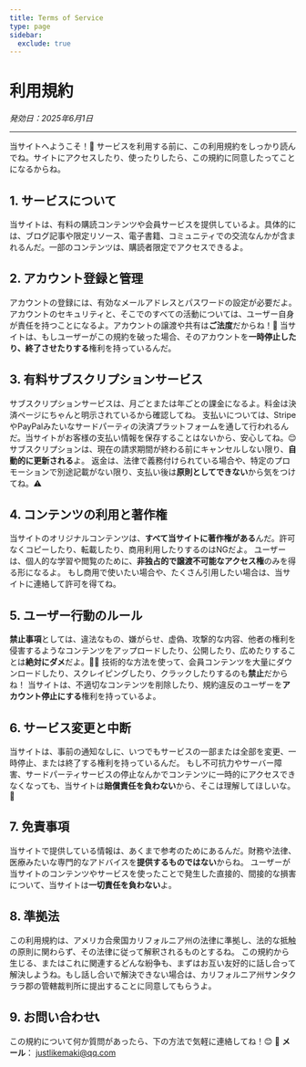 ```yaml
---
title: Terms of Service
type: page
sidebar:
  exclude: true
---
```

# 利用規約

*発効日：2025年6月1日*

---

当サイトへようこそ！🎉 サービスを利用する前に、この利用規約をしっかり読んでね。サイトにアクセスしたり、使ったりしたら、この規約に同意したってことになるからね。

## 1. サービスについて
当サイトは、有料の購読コンテンツや会員サービスを提供しているよ。具体的には、ブログ記事や限定リソース、電子書籍、コミュニティでの交流なんかが含まれるんだ。一部のコンテンツは、購読者限定でアクセスできるよ。

## 2. アカウント登録と管理
アカウントの登録には、有効なメールアドレスとパスワードの設定が必要だよ。
アカウントのセキュリティと、そこでのすべての活動については、ユーザー自身が責任を持つことになるよ。アカウントの譲渡や共有は**ご法度**だからね！🚫
当サイトは、もしユーザーがこの規約を破った場合、そのアカウントを**一時停止したり、終了させたりする**権利を持っているんだ。

## 3. 有料サブスクリプションサービス
サブスクリプションサービスは、月ごとまたは年ごとの課金になるよ。料金は決済ページにちゃんと明示されているから確認してね。
支払いについては、StripeやPayPalみたいなサードパーティの決済プラットフォームを通して行われるんだ。当サイトがお客様の支払い情報を保存することはないから、安心してね。😌
サブスクリプションは、現在の請求期間が終わる前にキャンセルしない限り、**自動的に更新される**よ。
返金は、法律で義務付けられている場合や、特定のプロモーションで別途記載がない限り、支払い後は**原則としてできない**から気をつけてね。⚠️

## 4. コンテンツの利用と著作権
当サイトのオリジナルコンテンツは、**すべて当サイトに著作権がある**んだ。許可なくコピーしたり、転載したり、商用利用したりするのはNGだよ。
ユーザーは、個人的な学習や閲覧のために、**非独占的で譲渡不可能なアクセス権**のみを得る形になるよ。
もし商用で使いたい場合や、たくさん引用したい場合は、当サイトに連絡して許可を得てね。

## 5. ユーザー行動のルール
**禁止事項**としては、違法なもの、嫌がらせ、虚偽、攻撃的な内容、他者の権利を侵害するようなコンテンツをアップロードしたり、公開したり、広めたりすることは**絶対にダメ**だよ。🙅‍♀️
技術的な方法を使って、会員コンテンツを大量にダウンロードしたり、スクレイピングしたり、クラックしたりするのも**禁止**だからね！
当サイトは、不適切なコンテンツを削除したり、規約違反のユーザーを**アカウント停止にする**権利を持っているよ。

## 6. サービス変更と中断
当サイトは、事前の通知なしに、いつでもサービスの一部または全部を変更、一時停止、または終了する権利を持っているんだ。
もし不可抗力やサーバー障害、サードパーティサービスの停止なんかでコンテンツに一時的にアクセスできなくなっても、当サイトは**賠償責任を負わない**から、そこは理解してほしいな。🙏

## 7. 免責事項
当サイトで提供している情報は、あくまで参考のためにあるんだ。財務や法律、医療みたいな専門的なアドバイスを**提供するものではない**からね。
ユーザーが当サイトのコンテンツやサービスを使ったことで発生した直接的、間接的な損害について、当サイトは**一切責任を負わない**よ。

## 8. 準拠法
この利用規約は、アメリカ合衆国カリフォルニア州の法律に準拠し、法的な抵触の原則に関わらず、その法律に従って解釈されるものとするね。
この規約から生じる、またはこれに関連するどんな紛争も、まずはお互い友好的に話し合って解決しようね。もし話し合いで解決できない場合は、カリフォルニア州サンタクララ郡の管轄裁判所に提出することに同意してもらうよ。

## 9. お問い合わせ📞
この規約について何か質問があったら、下の方法で気軽に連絡してね！😊
📧 **メール**： [justlikemaki@qq.com](mailto:justlikemaki@qq.com)